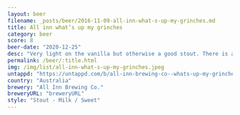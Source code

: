 ```yaml
---
layout: beer
filename: _posts/beer/2016-11-09-all-inn-what-s-up-my-grinches.md
title: All inn what’s up my grinches
category: beer
score: 8
beer-date: "2020-12-25"
desc: "Very light on the vanilla but otherwise a good stout. There is a bit of sweetness which probably goes against the name. One of those beers that gets better thee more you drink"
permalink: /beer/:title.html
img: /img/list/all-inn-what-s-up-my-grinches.jpeg
untappd: "https://untappd.com/b/all-inn-brewing-co--whats-up-my-grinches/4061587"
country: "Australia"
brewery: "All Inn Brewing Co."
breweryURL: "breweryURL"
style: "Stout - Milk / Sweet"
---
```

